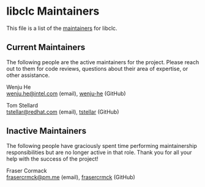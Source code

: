 # libclc Maintainers

This file is a list of the
[maintainers](https://llvm.org/docs/DeveloperPolicy.html#maintainers) for
libclc.

## Current Maintainers

The following people are the active maintainers for the project. Please reach
out to them for code reviews, questions about their area of expertise, or other
assistance.

Wenju He \
wenju.he@intel.com (email), [wenju-he](https://github.com/wenju-he) (GitHub)

Tom Stellard \
tstellar@redhat.com (email), [tstellar](https://github.com/tstellar) (GitHub)

## Inactive Maintainers

The following people have graciously spent time performing maintainership
responsibilities but are no longer active in that role. Thank you for all your
help with the success of the project!

Fraser Cormack \
frasercrmck@pm.me (email), [frasercrmck](https://github.com/frasercrmck) (GitHub)
